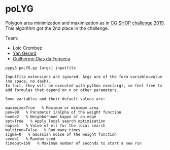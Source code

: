 # poLYG
Polygon area minimization and maximization as in [CG:SHOP challenge 2019](https://cgshop.ibr.cs.tu-bs.de/competition/cg-shop-2019/#problem-description). This algorithm got the 2nd place in the challenge.

Team:
- Loic Crombez
- [Yan Gerard](https://yangerard.wordpress.com/)
- [Guilherme Dias da Fonseca](https://pageperso.lis-lab.fr/guilherme.fonseca/)

```
pypy3 poLYG.py [args] inputfile

Inputfile extensions are ignored. Args are of the form variable=value (no space, no dash).
In fact, they will be executed with python exec(arg), so feel free to add formulas that depend on n or other parameters.

Some variables and their default values are:

maximize=True   % Maximum or minimum area
pen=90   % Parameter 1/alpha of the weight function
hood=2   % Neighborhood kappa of an edge
opt=True   % Apply local search optimization
hops=1   % Value of ell for the local search
multirun=False   % Run many times
sigma=0   % Gaussian noise of the weight function
seed=1   % Random seed
timeout=150   % Maximum number of seconds to start a new run
```

